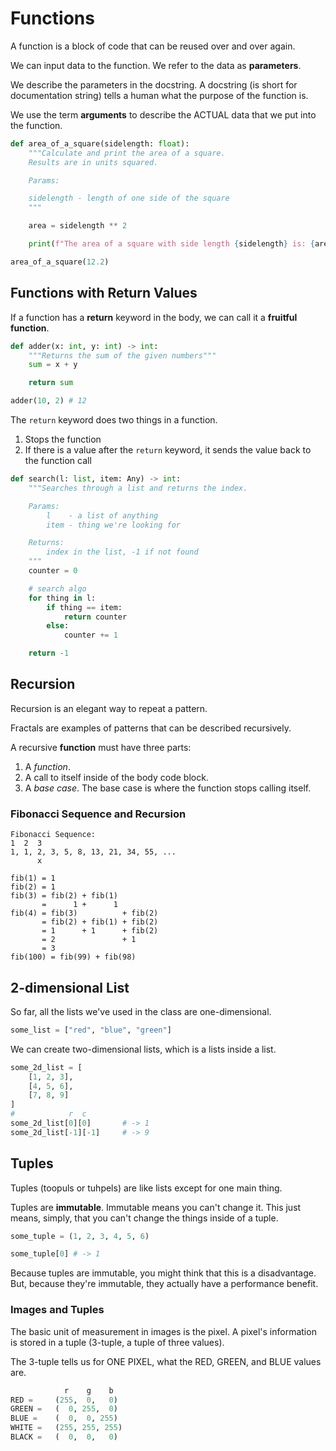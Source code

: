 # Functions

A function is a block of code that can be reused over and over again.

We can input data to the function. We refer to the data as **parameters**.

We describe the parameters in the docstring. A docstring (is short for
documentation string) tells a human what the purpose of the function is.

We use the term **arguments** to describe the ACTUAL data that we put
into the function.

```python
def area_of_a_square(sidelength: float):
	"""Calculate and print the area of a square.
	Results are in units squared.

	Params:

	sidelength - length of one side of the square
	"""

	area = sidelength ** 2

	print(f"The area of a square with side length {sidelength} is: {area} square units.")

area_of_a_square(12.2)
```

## Functions with Return Values

If a function has a **return** keyword in the body, we can call it a **fruitful function**.

```python
def adder(x: int, y: int) -> int:
	"""Returns the sum of the given numbers"""
	sum = x + y

	return sum

adder(10, 2) # 12
```

The `return` keyword does two things in a function. 

1. Stops the function
2. If there is a value after the `return` keyword, it sends the value back
   to the function call

```python
def search(l: list, item: Any) -> int:
	"""Searches through a list and returns the index.

	Params:
		l    - a list of anything
		item - thing we're looking for

	Returns:
		index in the list, -1 if not found
	"""
	counter = 0

	# search algo
	for thing in l:
		if thing == item:
			return counter
		else:
			counter += 1

	return -1
```

## Recursion

Recursion is an elegant way to repeat a pattern.

Fractals are examples of patterns that can be described recursively.

A recursive **function** must have three parts:

1. A _function_.
2. A call to itself inside of the body code block.
3. A _base case_. The base case is where the function stops calling
   itself.
### Fibonacci Sequence and Recursion

```
Fibonacci Sequence:
1  2  3
1, 1, 2, 3, 5, 8, 13, 21, 34, 55, ...
      x

fib(1) = 1
fib(2) = 1
fib(3) = fib(2) + fib(1)
       =      1 +      1
fib(4) = fib(3)          + fib(2)
       = fib(2) + fib(1) + fib(2)
       = 1      + 1      + fib(2)
       = 2               + 1
       = 3
fib(100) = fib(99) + fib(98)

```

## 2-dimensional List

So far, all the lists we've used in the class are one-dimensional.

```python
some_list = ["red", "blue", "green"]
```

We can create two-dimensional lists, which is a lists inside a list.

```python
some_2d_list = [
	[1, 2, 3],
	[4, 5, 6],
	[7, 8, 9]			
]
#			 r  c
some_2d_list[0][0]       # -> 1
some_2d_list[-1][-1]     # -> 9
```

## Tuples

Tuples (toopuls or tuhpels) are like lists except for one main thing. 

Tuples are **immutable**. Immutable means you can't change it.
This just means, simply, that you can't change the things inside of a tuple.

```python
some_tuple = (1, 2, 3, 4, 5, 6)

some_tuple[0] # -> 1
```

Because tuples are immutable, you might think that this is a disadvantage. 
But, because they're immutable, they actually have a performance benefit.

### Images and Tuples

The basic unit of measurement in images is the pixel. A pixel's information
is stored in a tuple (3-tuple, a tuple of three values).

The 3-tuple tells us for ONE PIXEL, what the RED, GREEN, and BLUE values are.


```python
			r    g    b
RED =     (255,  0,   0)
GREEN =   (  0, 255,  0)
BLUE =    (  0,  0, 255)
WHITE =   (255, 255, 255)
BLACK =   (  0,  0,   0)
```